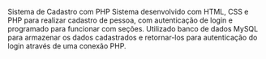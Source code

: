 Sistema de Cadastro com PHP
Sistema desenvolvido com HTML, CSS e PHP para realizar cadastro de pessoa, com autenticação de login e programado para funcionar com seções.
Utilizado banco de dados MySQL para armazenar os dados cadastrados e retornar-los para autenticação do login através de uma conexão PHP.
